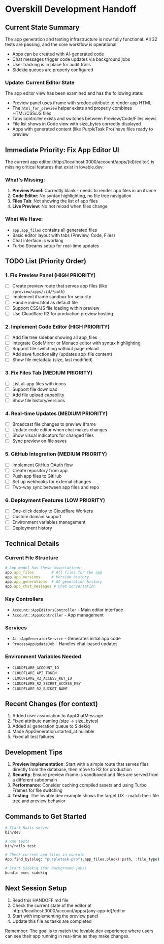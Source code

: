 # Overskill Development Handoff

## Current State Summary

The app generation and testing infrastructure is now fully functional. All 32 tests are passing, and the core workflow is operational:
- Apps can be created with AI-generated code
- Chat messages trigger code updates via background jobs
- User tracking is in place for audit trails
- Sidekiq queues are properly configured

### Update: Current Editor State
The app editor view has been examined and has the following state:
- Preview panel uses iframe with srcdoc attribute to render app HTML
- The `html_for_preview` helper exists and properly combines HTML/CSS/JS files
- Tabs controller exists and switches between Preview/Code/Files views
- File list shows in Code view with size_bytes correctly displayed
- Apps with generated content (like PurpleTask Pro) have files ready to preview

## Immediate Priority: Fix App Editor UI

The current app editor (http://localhost:3000/account/apps/{id}/editor) is missing critical features that exist in lovable.dev:

### What's Missing:
1. **Preview Panel**: Currently blank - needs to render app files in an iframe
2. **Code Editor**: No syntax highlighting, no file tree navigation
3. **Files Tab**: Not showing the list of app files
4. **Live Preview**: No hot reload when files change

### What We Have:
- `app.app_files` contains all generated files
- Basic editor layout with tabs (Preview, Code, Files)
- Chat interface is working
- Turbo Streams setup for real-time updates

## TODO List (Priority Order)

### 1. Fix Preview Panel (HIGH PRIORITY)
- [ ] Create preview route that serves app files (like `/preview/apps/:id/*path`)
- [ ] Implement iframe sandbox for security
- [ ] Handle index.html as default file
- [ ] Support CSS/JS file loading within preview
- [ ] Use Cloudflare R2 for production preview hosting

### 2. Implement Code Editor (HIGH PRIORITY)
- [ ] Add file tree sidebar showing all app_files
- [ ] Integrate CodeMirror or Monaco editor with syntax highlighting
- [ ] Support file switching without page reload
- [ ] Add save functionality (updates app_file content)
- [ ] Show file metadata (size, last modified)

### 3. Fix Files Tab (MEDIUM PRIORITY)
- [ ] List all app files with icons
- [ ] Support file download
- [ ] Add file upload capability
- [ ] Show file history/versions

### 4. Real-time Updates (MEDIUM PRIORITY)
- [ ] Broadcast file changes to preview iframe
- [ ] Update code editor when chat makes changes
- [ ] Show visual indicators for changed files
- [ ] Sync preview on file saves

### 5. GitHub Integration (MEDIUM PRIORITY)
- [ ] Implement GitHub OAuth flow
- [ ] Create repository from app
- [ ] Push app files to GitHub
- [ ] Set up webhooks for external changes
- [ ] Two-way sync between app files and repo

### 6. Deployment Features (LOW PRIORITY)
- [ ] One-click deploy to Cloudflare Workers
- [ ] Custom domain support
- [ ] Environment variables management
- [ ] Deployment history

## Technical Details

### Current File Structure
```ruby
# App model has these associations:
app.app_files        # All files for the app
app.app_versions     # Version history
app.app_generations  # AI generation history
app.app_chat_messages # Chat conversation
```

### Key Controllers
- `Account::AppEditorsController` - Main editor interface
- `Account::AppsController` - App management

### Services
- `Ai::AppGeneratorService` - Generates initial app code
- `ProcessAppUpdateJob` - Handles chat-based updates

### Environment Variables Needed
- `CLOUDFLARE_ACCOUNT_ID`
- `CLOUDFLARE_API_TOKEN`
- `CLOUDFLARE_R2_ACCESS_KEY_ID`
- `CLOUDFLARE_R2_SECRET_ACCESS_KEY`
- `CLOUDFLARE_R2_BUCKET_NAME`

## Recent Changes (for context)

1. Added user association to AppChatMessage
2. Fixed attribute naming (size → size_bytes)
3. Added ai_generation queue to Sidekiq
4. Made AppGeneration.started_at nullable
5. Fixed all test failures

## Development Tips

1. **Preview Implementation**: Start with a simple route that serves files directly from the database, then move to R2 for production
2. **Security**: Ensure preview iframe is sandboxed and files are served from a different subdomain
3. **Performance**: Consider caching compiled assets and using Turbo Frames for file switching
4. **Testing**: The lovable.dev example shows the target UX - match their file tree and preview behavior

## Commands to Get Started

```bash
# Start Rails server
bin/dev

# Run tests
bin/rails test

# Check current app files in console
App.find_by(slug: "purpletask-pro").app_files.pluck(:path, :file_type)

# Start Sidekiq (for background jobs)
bundle exec sidekiq
```

## Next Session Setup

1. Read this HANDOFF.md file
2. Check the current state of the editor at http://localhost:3000/account/apps/{any-app-id}/editor
3. Start with implementing the preview panel
4. Update this file as tasks are completed

Remember: The goal is to match the lovable.dev experience where users can see their app running in real-time as they make changes.